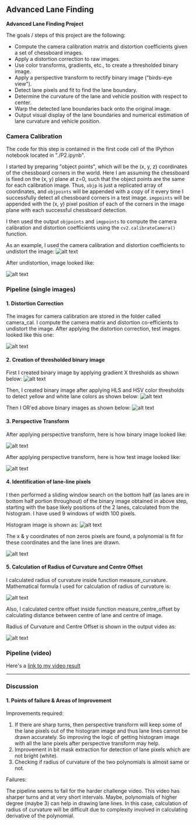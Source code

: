 ## Advanced Lane Finding

**Advanced Lane Finding Project**

The goals / steps of this project are the following:

* Compute the camera calibration matrix and distortion coefficients given a set of chessboard images.
* Apply a distortion correction to raw images.
* Use color transforms, gradients, etc., to create a thresholded binary image.
* Apply a perspective transform to rectify binary image ("birds-eye view").
* Detect lane pixels and fit to find the lane boundary.
* Determine the curvature of the lane and vehicle position with respect to center.
* Warp the detected lane boundaries back onto the original image.
* Output visual display of the lane boundaries and numerical estimation of lane curvature and vehicle position.

[//]: # (Image References)
[image0]: ./output_images/undistorted_img.png "Undistorted Image"
[image1]: ./output_images/sobel_binary_image.png "Gradient X image"
[image2]: ./output_images/color_thresholds_binary_image.png "HLS Binary Image"
[image3]: ./output_images/main_binary_image.png "Main Binary Image"
[image4]: ./output_images/warped_binary_image.png "Warped Binary Image"
[image5]: ./output_images/warped_img.png "Warped Image"
[image6]: ./output_images/histogram_updated_image.png "Histogram Image"
[image7]: ./output_images/final_image.png "Final Image"
[image8]: ./examples/curvature_radius_calculation.png "Radis of Curvature Calculation Formula"
[image9]: ./camera_cal/calibration1.jpg "Example distorted Chess board image"
[image10]: ./output_images/calibration1_undistorted.png "Example undistorted chess board image"
[video1]: ./project_video.mp4 "Video"



### Camera Calibration

The code for this step is contained in the first code cell of the IPython notebook located in "./P2.ipynb".

I started by preparing "object points", which will be the (x, y, z) coordinates of the chessboard corners in the world. Here I am assuming the chessboard is fixed on the (x, y) plane at z=0, such that the object points are the same for each calibration image.  Thus, `objp` is just a replicated array of coordinates, and `objpoints` will be appended with a copy of it every time I successfully detect all chessboard corners in a test image.  `imgpoints` will be appended with the (x, y) pixel position of each of the corners in the image plane with each successful chessboard detection.

I then used the output `objpoints` and `imgpoints` to compute the camera calibration and distortion coefficients using the `cv2.calibrateCamera()` function.

As an example, I used the camera calibration and distortion coefficients to undistort the image: 
![alt text][image9]

After undistortion, image looked like:

![alt text][image10]

### Pipeline (single images)

#### 1. Distortion Correction

The images for camera calibration are stored in the folder called camera_cal. I compute the camera matrix and distortion co-efficients to undistort the image. After applying the distortion correction, test images looked like this one:

![alt text][image0]

#### 2. Creation of thresholded binary image

First I created binary image by applying gradient X thresholds as shown below:
![alt text][image1]

Then, I created binary image after applying HLS and HSV color thresholds to detect yellow and white lane colors as shown below:
![alt text][image2]

Then I OR'ed above binary images as shown below:
![alt text][image3]

#### 3. Perspective Transform

After applying perspective transform, here is how binary image looked like:

![alt text][image4]

After applying perspective transform, here is how test image looked like:

![alt text][image5]

#### 4. Identification of lane-line pixels

I then performed a sliding window search on the bottom half (as lanes are in bottom half portion throughout) of the binary image obtained in above step, starting with the base likely positions of the 2 lanes, calculated from the histogram. I have used 9 windows of width 100 pixels.

Histogram image is shown as:
![alt text][image6]

The x & y coordinates of non zeros pixels are found, a polynomial is fit for these coordinates and the lane lines are drawn.

![alt text][image7]

#### 5. Calculation of Radius of Curvature and Centre Offset

I calculated radius of curvature inside function measure_curvature. Mathematical formula I used for calculation of radius of curvature is:

![alt text][image8]

Also, I calculated centre offset inside function measure_centre_offset by calculating distance between centre of lane and centre of image.

Radius of Curvature and Centre Offset is shown in the output video as:

![alt text][image7]

### Pipeline (video)

Here's a [link to my video result](./project_video.mp4)

---

### Discussion

#### 1. Points of failure & Areas of Improvement

Improvements required:
1. If there are sharp turns, then perspective transform will keep some of the lane pixels out of the histogram image and thus lane lines cannot be drawn accurately. So improving the logic of getting histogram image with all the lane pixels after perspective transform may help.
2. Improvement in bit mask extraction for detection of lane pixels which are not bright (white).
3. Checking if radius of curvature of the two polynomials is almost same or not.

Failures:

The pipeline seems to fail for the harder challenge video. This video has sharper turns and at very short intervals. Maybe, polynomials of higher degree (maybe 3) can help in drawing lane lines. In this case, calculation of radius of curvature will be difficult due to complexity involved in calculating derivative of the polynomial.

